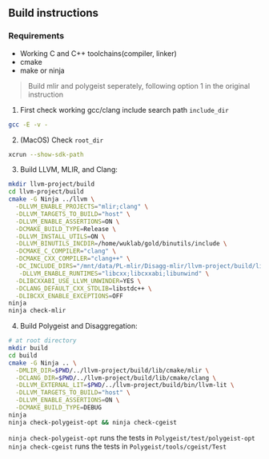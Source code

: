 ## Build instructions

### Requirements 
- Working C and C++ toolchains(compiler, linker)
- cmake
- make or ninja

> Build mlir and polygeist seperately, following option 1 in the original instruction 

1. First check working gcc/clang include search path `include_dir`
```sh
gcc -E -v -
``` 
2. (MacOS) Check `root_dir`
```sh
xcrun --show-sdk-path
```

3. Build LLVM, MLIR, and Clang:
```sh
mkdir llvm-project/build
cd llvm-project/build
cmake -G Ninja ../llvm \
  -DLLVM_ENABLE_PROJECTS="mlir;clang" \
  -DLLVM_TARGETS_TO_BUILD="host" \
  -DLLVM_ENABLE_ASSERTIONS=ON \
  -DCMAKE_BUILD_TYPE=Release \
  -DLLVM_INSTALL_UTILS=ON \
  -DLLVM_BINUTILS_INCDIR=/home/wuklab/gold/binutils/include \
  -DCMAKE_C_COMPILER="clang" \
  -DCMAKE_CXX_COMPILER="clang++" \
  -DC_INCLUDE_DIRS="/mnt/data/PL-mlir/Disagg-mlir/llvm-project/build/lib/clang/16.0.0/include:/usr/local/include:/usr/include/x86_64-linux-gnu:/usr/include" \
   -DLLVM_ENABLE_RUNTIMES="libcxx;libcxxabi;libunwind" \
  -DLIBCXXABI_USE_LLVM_UNWINDER=YES \
  -DCLANG_DEFAULT_CXX_STDLIB=libstdc++ \
  -DLIBCXX_ENABLE_EXCEPTIONS=OFF
ninja
ninja check-mlir
```

4. Build Polygeist and Disaggregation:
```sh
# at root directory
mkdir build
cd build
cmake -G Ninja .. \
  -DMLIR_DIR=$PWD/../llvm-project/build/lib/cmake/mlir \
  -DCLANG_DIR=$PWD/../llvm-project/build/lib/cmake/clang \
  -DLLVM_EXTERNAL_LIT=$PWD/../llvm-project/build/bin/llvm-lit \
  -DLLVM_TARGETS_TO_BUILD="host" \
  -DLLVM_ENABLE_ASSERTIONS=ON \
  -DCMAKE_BUILD_TYPE=DEBUG
ninja
ninja check-polygeist-opt && ninja check-cgeist
```

`ninja check-polygeist-opt` runs the tests in `Polygeist/test/polygeist-opt`
`ninja check-cgeist` runs the tests in `Polygeist/tools/cgeist/Test`
